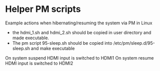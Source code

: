 # Helper PM scripts

Example actions when hibernating/resuming the system via PM
in Linux

- the hdmi_1.sh and hdmi_2.sh should be copied in user directory and made executable.
- The pm script 95-sleep.sh should be copied into /etc/pm/sleep.d/95-sleep.sh and make executable

On system suspend HDMI input is switched to HDMI1
On system resume HDMI input is switched to HDMI2
